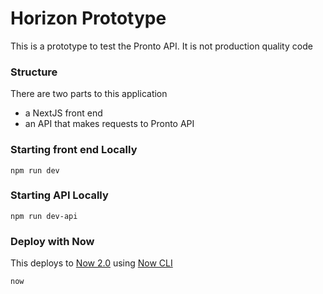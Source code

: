 # Horizon Prototype

This is a prototype to test the Pronto API. It is not production quality code 

### Structure

There are two parts to this application
 - a NextJS front end
 - an API that makes requests to Pronto API
 
### Starting front end Locally

```
npm run dev
```
### Starting API Locally

```
npm run dev-api
```

### Deploy with Now

This deploys to [Now 2.0](https://zeit.co/now) using [Now CLI](https://github.com/zeit/now-cli)

```
now
```
